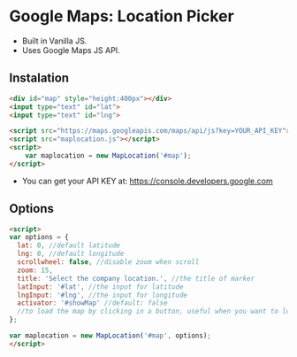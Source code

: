 # Google Maps: Location Picker
- Built in Vanilla JS.
- Uses Google Maps JS API.

## Instalation

```html
<div id="map" style="height:400px"></div>
<input type="text" id="lat">
<input type="text" id="lng">

<script src="https://maps.googleapis.com/maps/api/js?key=YOUR_API_KEY"></script>
<script src="maplocation.js"></script>
<script>
    var maplocation = new MapLocation('#map');
</script>
```
- You can get your API KEY at: https://console.developers.google.com

## Options

```html
<script>
var options = {
  lat: 0, //default latitude
  lng: 0, //default longitude
  scrollwheel: false, //disable zoom when scroll
  zoom: 15,
  title: 'Select the company location.', //the title of marker
  latInput: '#lat', //the input for latitude
  lngInput: '#lng', //the input for longitude
  activator: '#showMap' //default: false
  //to load the map by clicking in a button, useful when you want to load a map inside tabs or modal (initiated hidden)
};

var maplocation = new MapLocation('#map', options);
</script>
```
